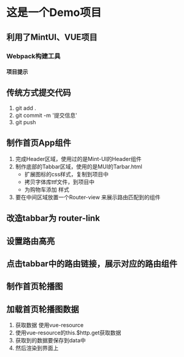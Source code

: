 # 这是一个Demo项目

## 利用了MintUI、VUE项目

### Webpack构建工具

#### 项目提示

## 传统方式提交代码
1. git add .
2. git commit -m '提交信息'
3. git push

## 制作首页App组件
1. 完成Header区域，使用过的是Mint-UI的Header组件
2. 制作底部的Tabbar区域，使用的是MUI的Tarbar.html
    + 扩展图标的css样式，复制到项目中
    + 拷贝字体库ttf文件，到项目中
    + 为购物车添加 样式
3. 要在中间区域放置一个Router-view 来展示路由匹配到的组件

## 改造tabbar为 router-link

## 设置路由高亮

## 点击tabbar中的路由链接，展示对应的路由组件

## 制作首页轮播图

## 加载首页轮播图数据
1. 获取数据 使用vue-resource
2. 使用vue-resource的this.$http.get获取数据
3. 获取到的数据要保存到data中
4. 然后渲染到界面上